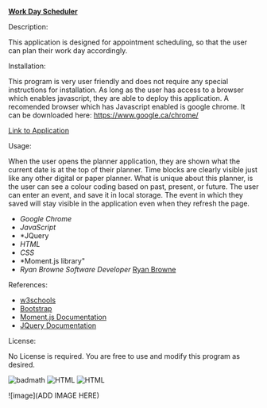 [**Work Day Scheduler**](https://github.com/ryanbrowne360/Homework5.git)

Description:

This application is designed for appointment scheduling, so that the user can plan their work day accordingly. 

Installation:

This program is very user friendly and does not require any special instructions for installation. As long as the user has access to a browser which enables javascript, they are able to deploy this application.
A recomended browser which has Javascript enabled is google chrome. It can be downloaded here: https://www.google.ca/chrome/

[Link to Application](https://ryanbrowne360.github.io/Homework5/)

Usage:

When the user opens the planner application, they are shown what the current date is at the top of their planner.
Time blocks are clearly visible just like any other digital or paper planner. What is unique about this planner, is the user can see a colour coding based on past, present, or future. The user can enter an event, and save it in local storage. The event in which they saved will stay visible in the application even when they refresh the page.

- *Google Chrome*
- *JavaScript*
- *JQuery
- *HTML*
- *CSS*
- *Moment.js library"
- *Ryan Browne Software Developer* [Ryan Browne](https://github.com/ryanbrowne360/)

References:

- [w3schools](https://www.w3schools.com/)
- [Bootstrap](https://getbootstrap.com/docs/4.4/getting-started/introduction/)
- [Moment.js Documentation](https://momentjs.com/docs/)
- [JQuery Documentation](https://api.jquery.com/)

License:

No License is required. You are free to use and modify this program as desired.

![badmath](https://img.shields.io/github/languages/top/nielsenjared/badmath)
![HTML](https://img.shields.io/badge/HTML-100%25-orange)
![HTML](https://img.shields.io/badge/CSS-100%25-yellowgreen)

![image](ADD IMAGE HERE)
	